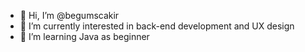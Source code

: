 - 👋 Hi, I’m @begumscakir
- 👀 I’m currently interested in back-end development and UX design
- 🌱 I’m learning Java as beginner


<!---
begumscakir/begumscakir is a ✨ special ✨ repository because its `README.md` (this file) appears on your GitHub profile.
You can click the Preview link to take a look at your changes.
--->
